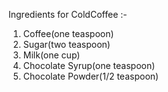 Ingredients for ColdCoffee :-

1. Coffee(one teaspoon)
2. Sugar(two teaspoon)
3. Milk(one cup)
4. Chocolate Syrup(one teaspoon)
5. Chocolate Powder(1/2 teaspoon)